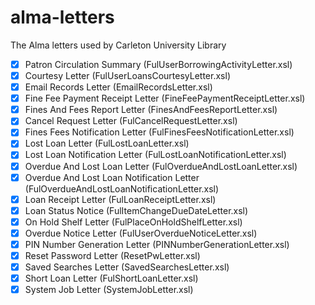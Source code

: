 # alma-letters

The Alma letters used by Carleton University Library

- [x] Patron Circulation Summary (FulUserBorrowingActivityLetter.xsl)
- [x] Courtesy Letter (FulUserLoansCourtesyLetter.xsl)
- [x] Email Records Letter (EmailRecordsLetter.xsl)
- [x] Fine Fee Payment Receipt Letter (FineFeePaymentReceiptLetter.xsl)
- [x] Fines And Fees Report Letter (FinesAndFeesReportLetter.xsl)
- [x] Cancel Request Letter (FulCancelRequestLetter.xsl)
- [x] Fines Fees Notification Letter (FulFinesFeesNotificationLetter.xsl)
- [x] Lost Loan Letter (FulLostLoanLetter.xsl)
- [x] Lost Loan Notification Letter (FulLostLoanNotificationLetter.xsl)
- [x] Overdue And Lost Loan Letter (FulOverdueAndLostLoanLetter.xsl)
- [x] Overdue And Lost Loan Notification Letter (FulOverdueAndLostLoanNotificationLetter.xsl)
- [x] Loan Receipt Letter (FulLoanReceiptLetter.xsl)
- [x] Loan Status Notice (FulItemChangeDueDateLetter.xsl)
- [x] On Hold Shelf Letter (FulPlaceOnHoldShelfLetter.xsl)
- [x] Overdue Notice Letter (FulUserOverdueNoticeLetter.xsl)
- [x] PIN Number Generation Letter (PINNumberGenerationLetter.xsl)
- [x] Reset Password Letter (ResetPwLetter.xsl)
- [x] Saved Searches Letter (SavedSearchesLetter.xsl)
- [x] Short Loan Letter (FulShortLoanLetter.xsl)
- [x] System Job Letter (SystemJobLetter.xsl)
